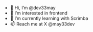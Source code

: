 - 👋 Hi, I’m @dev33may
- 👀 I’m interested in frontend
- 🌱 I’m currently learning with Scrimba
- 📫 Reach me at X @may33dev

<!---
may-33/may-33 is a ✨ special ✨ repository because its `README.md` (this file) appears on your GitHub profile.
You can click the Preview link to take a look at your changes.
--->
